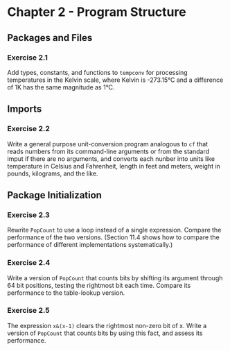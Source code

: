 # Chapter 2 - Program Structure

## Packages and Files

### Exercise 2.1
Add types, constants, and functions to `tempconv` for processing temperatures
in the Kelvin scale, where Kelvin is -273.15°C and a difference of 1K
has the same magnitude as 1°C.

## Imports

### Exercise 2.2
Write a general purpose unit-conversion program analogous to `cf` that reads
numbers from its command-line arguments or from the standard imput if there are
no arguments, and converts each nunber into units like temperature in Celsius
and Fahrenheit, length in feet and meters, weight in pounds, kilograms, and the
like.

## Package Initialization

### Exercise 2.3
Rewrite `PopCount` to use a loop instead of a single expression. Compare the
performance of the two versions. (Section 11.4 shows how to compare the
performance of different implementations systematically.)

### Exercise 2.4
Write a version of `PopCount` that counts bits by shifting its argument through
64 bit positions, testing the rightmost bit each time. Compare its performance
to the table-lookup version.

### Exercise 2.5
The expression `x&(x-1)` clears the rightmost non-zero bit of x. Write a version
of `PopCount` that counts bits by using this fact, and assess its performance.
